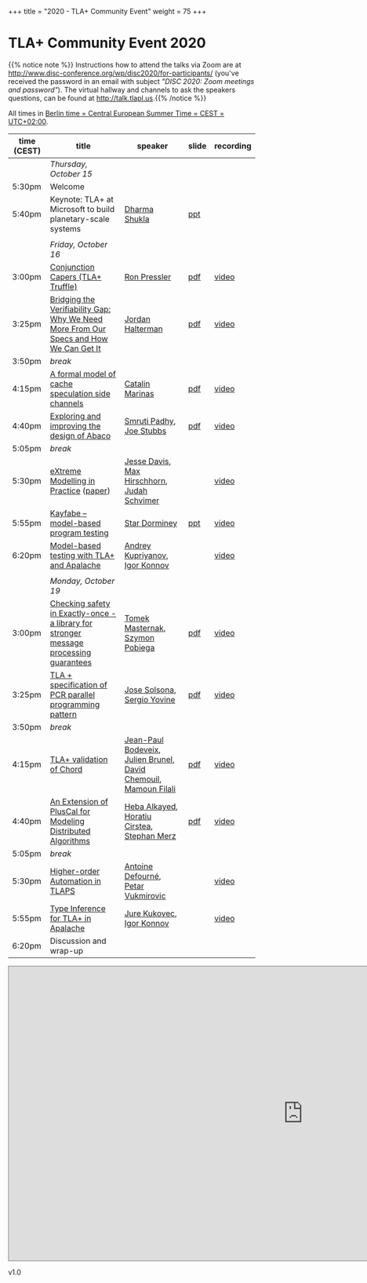 +++
title = "2020 - TLA+ Community Event"
weight = 75
+++

# TLA+ Community Event 2020


{{% notice note %}} Instructions how to attend the talks via Zoom are at <a href="http://www.disc-conference.org/wp/disc2020/for-participants/">http://www.disc-conference.org/wp/disc2020/for-participants/</a> (you've received the password in an email with subject <i>"DISC 2020: Zoom meetings and password"</i>).  The virtual hallway and channels to ask the speakers questions, can be found at <a href="http://talk.tlapl.us">http://talk.tlapl.us</a>.{{% /notice %}}


All times in [Berlin time = Central European Summer Time = CEST = UTC+02:00](https://www.timeanddate.com/time/zones/cest).

time (CEST)  | title  | speaker | slide | recording |
------|--------|---------|--------|------------
 |  | *Thursday, October 15* |
5:30pm | Welcome |  |  |  |
5:40pm | Keynote: TLA+ at Microsoft to build planetary-scale systems | [Dharma Shukla](https://www.linkedin.com/in/dharmashukla/) | [ppt](/2020/DharmaShukla-TLAKeynote.pptx) |  |
 | |
 |  | *Friday, October 16* |
3:00pm | [Conjunction Capers (TLA+ Truffle)](/2020/04-Ron_Pressler-TLA+_Truffle_Composition_Capers.pdf) | [Ron Pressler](https://pron.github.io/) | [pdf](/2020/04-Ron_Pressler-TLA+_Truffle_Composition_Capers-Slides.pdf) | [video](https://youtu.be/TP3SY0EUV2A) |
3:25pm | [Bridging the Verifiability Gap: Why We Need More From Our Specs and How We Can Get It](/2020/13-Jordan_Halterman_Bridging_the_verifiability_gap.pdf) | [Jordan Halterman](https://www.linkedin.com/in/jordanhalterman/) | [pdf](/2020/13-Jordan_Halterman_Bridging_the_verifiability_gap-Slides.pdf) | [video](https://youtu.be/itcj9j2yWQo) |
3:50pm | *break* | 
4:15pm | [A formal model of cache speculation side channels](/2020/01-Catalin_Marinas-A_Formal_Model_of_Cache_Speculation_Side-Channels.pdf) | [Catalin Marinas](https://www.linkedin.com/in/cmarinas/) | [pdf](/2020/01-Catalin_Marinas-A_Formal_Model_of_Cache_Speculation_Side-Channels-Slides.pdf)  | [video](https://youtu.be/Le1R9P5H9C4) |
4:40pm | [Exploring and improving the design of Abaco](/2020/12-Padhy_and_Stubbs-Exploring_and_Improving_Design_of_Abaco_with_TLA+.pdf) | [Smruti Padhy](https://www.tacc.utexas.edu/about/directory/smruti-padhy), [Joe Stubbs](https://www.tacc.utexas.edu/about/directory/joe-stubbs) | [pdf](/2020/12-Padhy_and_Stubbs-Exploring_and_Improving_Design_of_Abaco_with_TLA+-Slides.pdf) | [video](https://youtu.be/8Ft_WKdv54g) |
5:05pm | *break* | 
5:30pm | [eXtreme Modelling in Practice](/2020/02-Davis_et_al-eXtreme_Modelling_in_Practice.pdf) ([paper](http://www.vldb.org/pvldb/vol13/p1346-davis.pdf)) | [Jesse Davis](https://www.linkedin.com/in/ajessejiryudavis/), [Max Hirschhorn](https://www.linkedin.com/in/maxhirschhorn/), [Judah Schvimer](https://www.linkedin.com/in/judahschvimer/) |  | [video](https://youtu.be/IIGzXX72weQ)  |
5:55pm | [Kayfabe – model-based program testing](/2020/11-Star_Dorminey-Kayfabe_Model_based_program_testing_with_TLC.pdf) | [Star Dorminey]() | [ppt](/2020/11-Star_Dorminey-Kayfabe_Model_based_program_testing_with_TLC-Slides.pptx) | [video](https://www.youtube.com/watch?v=lj31oIaYSj4) |
6:20pm | [Model-based testing with TLA+ and Apalache](/2020/09-Kuprianov_and_Konnov-Model-based_testing_with_TLA_+_and_Apalache.pdf) | [Andrey Kupriyanov](https://www.linkedin.com/in/andrey-kupriyanov-3b43247b/), [Igor Konnov](https://www.linkedin.com/in/igor-konnov-7683241/) |  | [video](https://youtu.be/aveoIMphzW8) |
 | |
 |  | *Monday, October 19* |
3:00pm | [Checking safety in Exactly-once - a library for stronger message processing guarantees](/2020/06-Masternak_and_Pobiega-Checking_safety_in_Exactly-once-a_library_for_stronger_message_processing_guarantees.pdf) | [Tomek Masternak](https://www.linkedin.com/in/tomek-masternak-9142602/), [Szymon Pobiega](https://www.linkedin.com/in/szymonpobiega/) | [pdf](/2020/06-Masternak_and_Pobiega-Checking_safety_in_Exactly-once-a_library_for_stronger_message_processing_guarantees-Slides.pdf) | [video](https://youtu.be/YIanOiiU2ZI) |
3:25pm | [TLA + specification of PCR parallel programming pattern](/2020/10-Yovine_and_Solsona-TLA_+_specification_of_PCR_parallel_programming_pattern.pdf) | [Jose Solsona](https://www.linkedin.com/in/josedusolsona/), [Sergio Yovine](https://docentes.ort.edu.uy/perfil.jsp?docenteId=19906) | [pdf](/2020/10-Yovine_and_Solsona-TLA_+_specification_of_PCR_parallel_programming_pattern-Slides.pdf) | [video](https://youtu.be/RVga90gniJo) |
3:50pm | *break* | 
4:15pm | [TLA+ validation of Chord](/2020/08-Mamoun_Filali_et_al-A_TLA+_validation_of_the_Chord_protocol.pdf) | [Jean-Paul Bodeveix](https://www.irit.fr/~Jean-Paul.Bodeveix/), [Julien Brunel](https://www.onera.fr/en/staff/julien-brunel), [David Chemouil](https://www.onera.fr/fr/staff/david-chemouil), [Mamoun Filali](https://www.irit.fr/~Mamoun.Filali/) | [pdf](/2020/08-Mamoun_Filali_et_al-A_TLA+_validation_of_the_Chord_protocol-Slides.pdf) | [video](https://youtu.be/_ZWajD9rrcg) |
4:40pm | [An Extension of PlusCal for Modeling Distributed Algorithms](/2020/03-Heba_AlKayed-An_Extension_of_PlusCal_for_Modeling_Distributed_Algorithms.pdf) | [Heba Alkayed](https://www.linkedin.com/in/heba-alkayed-5799b6121/), [Horatiu Cirstea](https://members.loria.fr/HCirstea/), [Stephan Merz](https://members.loria.fr/SMerz/) | [pdf](/2020/03-Heba_AlKayed-An_Extension_of_PlusCal_for_Modeling_Distributed_Algorithms-Slides.pdf) | [video](https://youtu.be/b9oAxycOUIA) |
5:05pm | *break* | 
5:30pm | [Higher-order Automation in TLAPS](/2020/05-Defourne_and_Vukmirovic-Higher-order_Automation_in_TLAPSs.pdf) | [Antoine Defourné](https://www.linkedin.com/in/antoine-defourné-90795b106/), [Petar Vukmirovic](https://research.vu.nl/en/persons/petar-vukmirovic) |  | [video](https://youtu.be/2D6gruDMwC4) |
5:55pm | [Type Inference for TLA+ in Apalache](/2020/07-Kukovec_and_Konnov-Type_Inference_for_TLA_+_in_Apalache.pdf) | [Jure Kukovec](https://informatics.tuwien.ac.at/people/jure-kukovec), [Igor Konnov](https://www.linkedin.com/in/igor-konnov-7683241/) |  | [video](https://youtu.be/hnp25hmCMN8)  |
6:20pm | Discussion and wrap-up |


<iframe src="https://calendar.google.com/calendar/embed?height=600&amp;wkst=1&amp;bgcolor=%23ffffff&amp;ctz=America%2FLos_Angeles&amp;src=cm9laDdubDZsajZsZWw1M2tyb2txcmtkY2dAZ3JvdXAuY2FsZW5kYXIuZ29vZ2xlLmNvbQ&amp;color=%23D50000" style="border:solid 1px #777" width="1200" height="600" frameborder="0" scrolling="no"></iframe>

v1.0